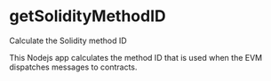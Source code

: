 # getSolidityMethodID
 Calculate the Solidity method ID

This Nodejs app calculates the method ID that is used when the EVM dispatches messages to contracts.
